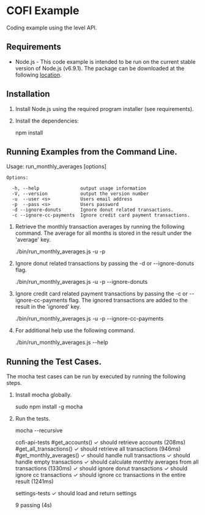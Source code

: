 # COFI Example

Coding example using the level API.

## Requirements

- Node.js - This code example is intended to be run on the current stable version of
Node.js (v6.9.1).  The package can be downloaded at the following <a href="https://nodejs.org/en/download/" target="_blank">location</a>.

## Installation

1. Install Node.js using the required program installer (see requirements).
1. Install the dependencies:

    npm install

## Running Examples from the Command Line.

Usage: run_monthly_averages [options]

    Options:

      -h, --help               output usage information
      -V, --version            output the version number
      -u  --user <s>           Users email address
      -p  --pass <s>           Users password
      -d --ignore-donuts       Ignore donut related transactions.
      -c --ignore-cc-payments  Ignore credit card payment transactions.

1. Retrieve the monthly transaction averages by running the following command. The average for all
months is stored in the result under the 'average' key.

    ./bin/run_monthly_averages.js -u <email-address> -p <password>

1. Ignore donut related transactions by passing the -d or --ignore-donuts flag.

    ./bin/run_monthly_averages.js -u <email-address> -p <password> --ignore-donuts

1. Ignore credit card related payment transactions by passing the -c or --ignore-cc-payments flag.
The ignored transactions are added to the result in the 'ignored' key.

    ./bin/run_monthly_averages.js -u <email-address> -p <password> --ignore-cc-payments

1. For additional help use the following command.

    ./bin/run_monthly_averages.js --help

## Running the Test Cases.

The mocha test cases can be run by executed by running the following steps.

1. Install mocha globally.


    sudo npm install -g mocha

2. Run the tests.


    mocha --recursive

    cofi-api-tests
      #get_accounts()
        ✓ should retrieve accounts (208ms)
      #get_all_transactions()
        ✓ should retrieve all transactions (946ms)
      #get_monthly_averages()
        ✓ should handle null transactions
        ✓ should handle empty transactions
        ✓ should calculate monthly averages from all transactions (1330ms)
        ✓ should ignore donut transactions
        ✓ should ignore cc transactions
        ✓ should ignore cc transactions in the entire result (1241ms)

    settings-tests
      ✓ should load and return settings
  
    9 passing (4s)

